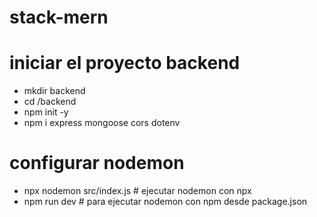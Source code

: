 # stack-mern

# iniciar el proyecto backend
- mkdir backend
- cd /backend
- npm init -y 
- npm i express mongoose cors dotenv

# configurar nodemon
- npx nodemon src/index.js # ejecutar nodemon con npx
- npm run dev # para ejecutar nodemon con npm desde package.json

